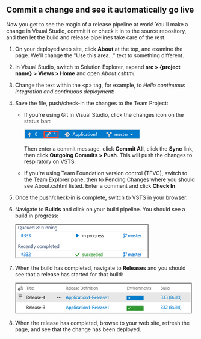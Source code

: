 <h2 id="check-in">Commit a change and see it automatically go live</h2>

Now you get to see the magic of a release pipeline at work! You'll make a change in Visual Studio, commit it or check it in to the source repository, and then let the build and release pipelines take care of the rest.

1. On your deployed web site, click **About** at the top, and examine the page. We'll change the "Use this area..." text to something different.

1. In Visual Studio, switch to Solution Explorer, expand **src > {project name} > Views > Home** and open _About.cshtml_.

1. Change the text within the &lt;p&gt; tag, for example, to _Hello continuous integration and continuous deployment!_

1. Save the file, push/check-in the changes to the Team Project:
    * If you're using Git in Visual Studio, click the changes icon on the status bar:

        ![Location of the changes button on the Visual Studio status bar](./_img/commit-change-in-vs.png)

        Then enter a commit message, click **Commit All**, click the **Sync** link, then click **Outgoing Commits > Push**. This will push the changes to respiratory on VSTS.

    * If you're using Team Foundation version control (TFVC), switch to the Team Explorer pane, then to Pending Changes where you should see About.cshtml listed. Enter a comment and click **Check In**.

1. Once the push/check-in is complete, switch to VSTS in your browser.
1. Navigate to **Builds** and click on your build pipeline. You should see a build in progress:

    ![A continuous integration build running in VSTS](./_img/ci-build-running.png)

1. When the build has completed, navigate to **Releases** and you should see that a release has started for that build:

    ![A continuous deployment release running in VSTS](./_img/cd-release-running.png)

1. When the release has completed, browse to your web site, refresh the page, and see that the change has been deployed.
